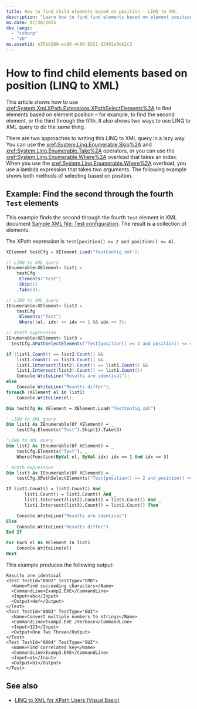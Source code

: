 ```yaml
---
title: How to find child elements based on position - LINQ to XML
description: "Learn how to find find elements based on element position. Three methods are shown: one that uses XPathEvaluate, two that use LINQ to XML query."
ms.date: 07/20/2015
dev_langs:
  - "csharp"
  - "vb"
ms.assetid: e35bb269-ec86-4c96-8321-12491a0eb2c3
---
```


# How to find child elements based on position (LINQ to XML)

This article shows how to use <xref:System.Xml.XPath.Extensions.XPathSelectElements%2A> to find elements based on element position – for example, to find the second element, or the third through the fifth. It also shows two ways to use LINQ to XML query to do the same thing.

There are two approaches to writing this LINQ to XML query in a lazy way. You can use the <xref:System.Linq.Enumerable.Skip%2A> and <xref:System.Linq.Enumerable.Take%2A> operators, or you can use the <xref:System.Linq.Enumerable.Where%2A> overload that takes an index. When you use the <xref:System.Linq.Enumerable.Where%2A> overload, you use a lambda expression that takes two arguments. The following example shows both methods of selecting based on position.

## Example: Find the second through the fourth `Test` elements

This example finds the second through the fourth `Test` element in XML document [Sample XML file: Test configuration](sample-xml-file-test-configuration.md). The result is a collection of elements.

The XPath expression is `Test[position() >= 2 and position() <= 4]`.

```csharp
XElement testCfg = XElement.Load("TestConfig.xml");

// LINQ to XML query
IEnumerable<XElement> list1 =
    testCfg
    .Elements("Test")
    .Skip(1)
    .Take(3);

// LINQ to XML query
IEnumerable<XElement> list2 =
    testCfg
    .Elements("Test")
    .Where((el, idx) => idx >= 1 && idx <= 3);

// XPath expression
IEnumerable<XElement> list3 =
  testCfg.XPathSelectElements("Test[position() >= 2 and position() <= 4]");

if (list1.Count() == list2.Count() &&
    list1.Count() == list3.Count() &&
    list1.Intersect(list2).Count() == list1.Count() &&
    list1.Intersect(list3).Count() == list1.Count())
    Console.WriteLine("Results are identical");
else
    Console.WriteLine("Results differ");
foreach (XElement el in list1)
    Console.WriteLine(el);
```

```vb
Dim testCfg As XElement = XElement.Load("TestConfig.xml")

' LINQ to XML query
Dim list1 As IEnumerable(Of XElement) = _
    testCfg.Elements("Test").Skip(1).Take(3)

'LINQ to XML query
Dim list2 As IEnumerable(Of XElement) = _
    testCfg.Elements("Test"). _
    Where(Function(ByVal el, ByVal idx) idx >= 1 And idx <= 3)

' XPath expression
Dim list3 As IEnumerable(Of XElement) = _
    testCfg.XPathSelectElements("Test[position() >= 2 and position() <= 4]")

If list1.Count() = list2.Count() And _
       list1.Count() = list3.Count() And _
       list1.Intersect(list2).Count() = list1.Count() And _
       list1.Intersect(list3).Count() = list1.Count() Then

    Console.WriteLine("Results are identical")
Else
    Console.WriteLine("Results differ")
End If

For Each el As XElement In list1
    Console.WriteLine(el)
Next
```

This example produces the following output:

```output
Results are identical
<Test TestId="0002" TestType="CMD">
  <Name>Find succeeding characters</Name>
  <CommandLine>Examp2.EXE</CommandLine>
  <Input>abc</Input>
  <Output>def</Output>
</Test>
<Test TestId="0003" TestType="GUI">
  <Name>Convert multiple numbers to strings</Name>
  <CommandLine>Examp2.EXE /Verbose</CommandLine>
  <Input>123</Input>
  <Output>One Two Three</Output>
</Test>
<Test TestId="0004" TestType="GUI">
  <Name>Find correlated key</Name>
  <CommandLine>Examp3.EXE</CommandLine>
  <Input>a1</Input>
  <Output>b1</Output>
</Test>
```

## See also

- [LINQ to XML for XPath Users (Visual Basic)](../../visual-basic/programming-guide/concepts/linq/linq-to-xml-for-xpath-users.md)
